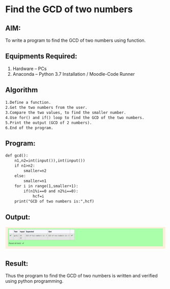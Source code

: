 # Find the GCD of two numbers

## AIM:
To write a program to find the GCD of two numbers using function.

## Equipments Required:
1. Hardware – PCs
2. Anaconda – Python 3.7 Installation / Moodle-Code Runner

## Algorithm
~~~
1.Define a function.
2.Get the two numbers from the user.
3.Compare the two values, to find the smaller number.
4.Use for() and if() loop to find the GCD of the two numbers.
5.Print the output (GCD of 2 numbers).
6.End of the program.
~~~
## Program:
```
def gcd():
    n1,n2=int(input()),int(input())
    if n1>n2:
        smaller=n2
    else:
        smaller=n1
    for i in range(1,smaller+1):
        if(n1%i==0 and n2%i==0):
            hcf=i
    print("GCD of two numbers is:",hcf)
```

## Output:
![github logo](syam_3.PNG)


## Result:
Thus the program to find the GCD of two numbers is written and verified using python programming.
